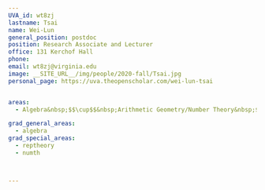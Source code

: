 ```yaml
---
UVA_id: wt8zj
lastname: Tsai
name: Wei-Lun
general_position: postdoc
position: Research Associate and Lecturer
office: 131 Kerchof Hall
phone:
email: wt8zj@virginia.edu
image: __SITE_URL__/img/people/2020-fall/Tsai.jpg
personal_page: https://uva.theopenscholar.com/wei-lun-tsai


areas:
  - Algebra&nbsp;$$\cup$$&nbsp;Arithmetic Geometry/Number Theory&nbsp;$$\cup$$&nbsp;Representation Theory

grad_general_areas:
  - algebra
grad_special_areas:
  - reptheory
  - numth



---
```

